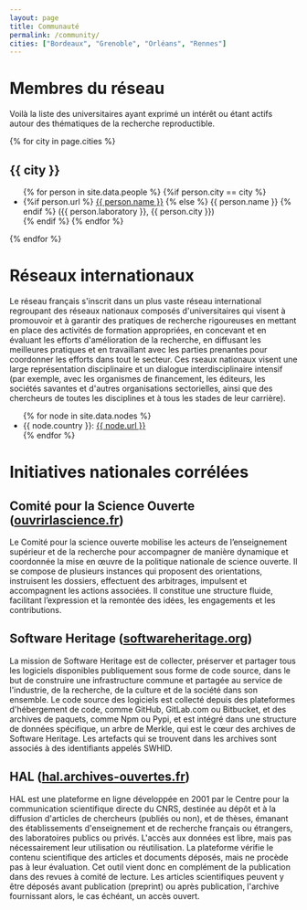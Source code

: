 ```yaml
---
layout: page
title: Communauté
permalink: /community/
cities: ["Bordeaux", "Grenoble", "Orléans", "Rennes"]
---
```


# Membres du réseau

Voilà la liste des universitaires ayant exprimé un intérêt ou étant actifs autour des thématiques de la recherche reproductible.

{% for city in page.cities %}
## {{ city }}
  <ul>
  {% for person in site.data.people %}
    {%if person.city == city %}
      <li>
        {%if person.url %}
          <a href="{{ person.url }}"> {{ person.name }}</a>
        {% else %}
          {{ person.name }}
        {% endif %}  
        ({{ person.laboratory }}, {{ person.city }})
      </li>
    {% endif %}  
  {% endfor %}
  </ul>
{% endfor %}


# Réseaux internationaux

Le réseau français s'inscrit dans un plus vaste réseau international
regroupant des réseaux nationaux composés d'universitaires qui visent
à promouvoir et à garantir des pratiques de recherche rigoureuses en
mettant en place des activités de formation appropriées, en concevant
et en évaluant les efforts d'amélioration de la recherche, en
diffusant les meilleures pratiques et en travaillant avec les parties
prenantes pour coordonner les efforts dans tout le secteur. Ces rseaux
nationaux visent une large représentation disciplinaire et un dialogue
interdisciplinaire intensif (par exemple, avec les organismes de
financement, les éditeurs, les sociétés savantes et d'autres
organisations sectorielles, ainsi que des chercheurs de toutes les
disciplines et à tous les stades de leur carrière).

<ul>
{% for node in site.data.nodes %}
  <li>
    {{ node.country }}: 
    <a href="{{ node.url }}">{{ node.url }}</a>
  </li>
{% endfor %}
</ul>

# Initiatives nationales corrélées

## Comité pour la Science Ouverte ([ouvrirlascience.fr](https://www.ouvrirlascience.fr/))

Le Comité pour la science ouverte mobilise les acteurs de l’enseignement supérieur et de la recherche pour accompagner de manière dynamique et coordonnée la mise en œuvre de la politique nationale de science ouverte. Il se compose de plusieurs instances qui proposent des orientations, instruisent les dossiers, effectuent des arbitrages, impulsent et accompagnent les actions associées. Il constitue une structure fluide, facilitant l’expression et la remontée des idées, les engagements et les contributions.

## Software Heritage ([softwareheritage.org](https://www.softwareheritage.org))

La mission de Software Heritage est de collecter, préserver et partager tous les logiciels disponibles publiquement sous forme de code source, dans le but de construire une infrastructure commune et partagée au service de l'industrie, de la recherche, de la culture et de la société dans son ensemble. Le code source des logiciels est collecté depuis des plateformes d'hébergement de code, comme GitHub, GitLab.com ou Bitbucket, et des archives de paquets, comme Npm ou Pypi, et est intégré dans une structure de données spécifique, un arbre de Merkle, qui est le cœur des archives de Software Heritage. Les artefacts qui se trouvent dans les archives sont associés à des identifiants appelés SWHID.

## HAL ([hal.archives-ouvertes.fr](https://hal.archives-ouvertes.fr/))

HAL est une plateforme en ligne développée en 2001 par le Centre pour la communication scientifique directe du CNRS, destinée au dépôt et à la diffusion d'articles de chercheurs (publiés ou non), et de thèses, émanant des établissements d'enseignement et de recherche français ou étrangers, des laboratoires publics ou privés. L'accès aux données est libre, mais pas nécessairement leur utilisation ou réutilisation. La plateforme vérifie le contenu scientifique des articles et documents déposés, mais ne procède pas à leur évaluation. Cet outil vient donc en complément de la publication dans des revues à comité de lecture. Les articles scientifiques peuvent y être déposés avant publication (preprint) ou après publication, l'archive fournissant alors, le cas échéant, un accès ouvert. 
